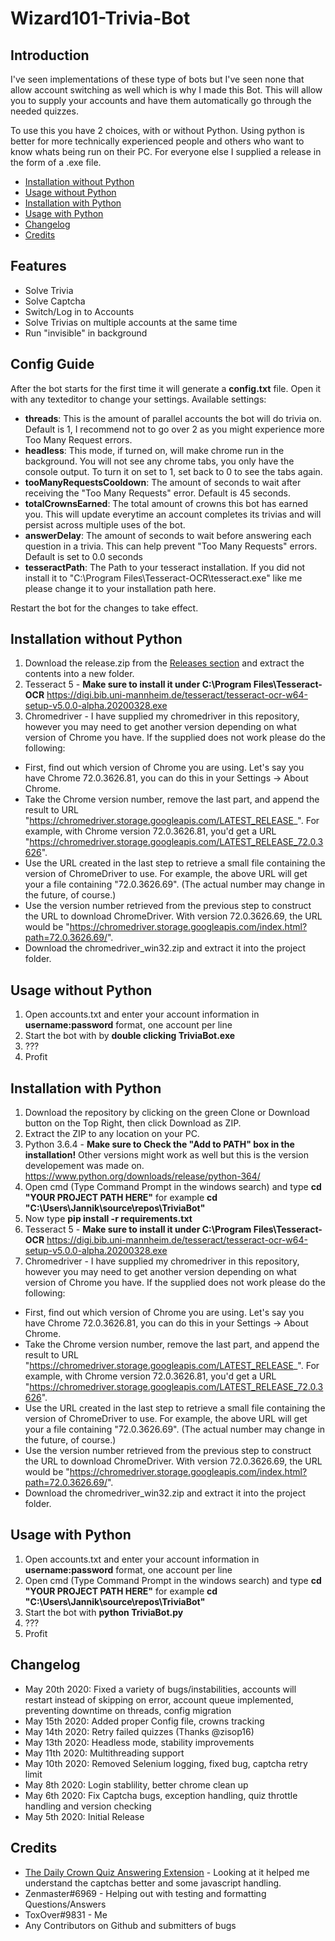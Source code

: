 # Wizard101-Trivia-Bot

## Introduction
I've seen implementations of these type of bots but I've seen none that allow account switching as well which is why I made this Bot.
This will allow you to supply your accounts and have them automatically go through the needed quizzes.

To use this you have 2 choices, with or without Python. Using python is better for more technically experienced people and others who want to know whats being run on their PC. For everyone else I supplied a release in the form of a .exe file.

- [Installation without Python](https://github.com/TempJannik/Wizard101-Trivia-Bot#installation-without-python)
- [Usage without Python](https://github.com/TempJannik/Wizard101-Trivia-Bot#usage-without-python)
- [Installation with Python](https://github.com/TempJannik/Wizard101-Trivia-Bot#installation-with-python)
- [Usage with Python](https://github.com/TempJannik/Wizard101-Trivia-Bot#installation-with-python)
- [Changelog](https://github.com/TempJannik/Wizard101-Trivia-Bot#changelog)
- [Credits](https://github.com/TempJannik/Wizard101-Trivia-Bot#credits)

## Features
- Solve Trivia
- Solve Captcha
- Switch/Log in to Accounts
- Solve Trivias on multiple accounts at the same time
- Run "invisible" in background

## Config Guide
After the bot starts for the first time it will generate a **config.txt** file. Open it with any texteditor to change your settings.
Available settings:
- **threads**: This is the amount of parallel accounts the bot will do trivia on. Default is 1, I recommend not to go over 2 as you might experience more Too Many Request errors.
- **headless**: This mode, if turned on, will make chrome run in the background. You will not see any chrome tabs, you only have the console output. To turn it on set to 1, set back to 0 to see the tabs again.
- **tooManyRequestsCooldown**: The amount of seconds to wait after receiving the "Too Many Requests" error. Default is 45 seconds.
- **totalCrownsEarned**: The total amount of crowns this bot has earned you. This will update everytime an account completes its trivias and will persist across multiple uses of the bot.
- **answerDelay**: The amount of seconds to wait before answering each question in a trivia. This can help prevent "Too Many Requests" errors. Default is set to 0.0 seconds
- **tesseractPath**: The Path to your tesseract installation. If you did not install it to "C:\\Program Files\\Tesseract-OCR\\tesseract.exe" like me please change it to your installation path here.

Restart the bot for the changes to take effect.

## Installation without Python
1. Download the release.zip from the [Releases section](https://github.com/TempJannik/Wizard101-Trivia-Bot/releases) and extract the contents into a new folder.
2. Tesseract 5 - **Make sure to install it under C:\Program Files\Tesseract-OCR** https://digi.bib.uni-mannheim.de/tesseract/tesseract-ocr-w64-setup-v5.0.0-alpha.20200328.exe
3. Chromedriver - I have supplied my chromedriver in this repository, however you may need to get another version depending on what version of Chrome you have.
If the supplied does not work please do the following:
- First, find out which version of Chrome you are using. Let's say you have Chrome 72.0.3626.81, you can do this in your Settings -> About Chrome.
- Take the Chrome version number, remove the last part, and append the result to URL "https://chromedriver.storage.googleapis.com/LATEST_RELEASE_". For example, with Chrome version 72.0.3626.81, you'd get a URL "https://chromedriver.storage.googleapis.com/LATEST_RELEASE_72.0.3626".
- Use the URL created in the last step to retrieve a small file containing the version of ChromeDriver to use. For example, the above URL will get your a file containing "72.0.3626.69". (The actual number may change in the future, of course.)
- Use the version number retrieved from the previous step to construct the URL to download ChromeDriver. With version 72.0.3626.69, the URL would be "https://chromedriver.storage.googleapis.com/index.html?path=72.0.3626.69/".
- Download the chromedriver_win32.zip and extract it into the project folder.

## Usage without Python
1. Open accounts.txt and enter your account information in **username:password** format, one account per line
2. Start the bot with by **double clicking TriviaBot.exe**
3. ???
4. Profit

## Installation with Python
1. Download the repository by clicking on the green Clone or Download button on the Top Right, then click Download as ZIP.
2. Extract the ZIP to any location on your PC.
3. Python 3.6.4 - **Make sure to Check the "Add to PATH" box in the installation!** Other versions might work as well but this is the version developement was made on. https://www.python.org/downloads/release/python-364/
4. Open cmd (Type Command Prompt in the windows search) and type **cd "YOUR PROJECT PATH HERE"** for example **cd "C:\Users\Jannik\source\repos\TriviaBot"**
5. Now type **pip install -r requirements.txt**
6. Tesseract 5 - **Make sure to install it under C:\Program Files\Tesseract-OCR** https://digi.bib.uni-mannheim.de/tesseract/tesseract-ocr-w64-setup-v5.0.0-alpha.20200328.exe
7. Chromedriver - I have supplied my chromedriver in this repository, however you may need to get another version depending on what version of Chrome you have.
If the supplied does not work please do the following:
- First, find out which version of Chrome you are using. Let's say you have Chrome 72.0.3626.81, you can do this in your Settings -> About Chrome.
- Take the Chrome version number, remove the last part, and append the result to URL "https://chromedriver.storage.googleapis.com/LATEST_RELEASE_". For example, with Chrome version 72.0.3626.81, you'd get a URL "https://chromedriver.storage.googleapis.com/LATEST_RELEASE_72.0.3626".
- Use the URL created in the last step to retrieve a small file containing the version of ChromeDriver to use. For example, the above URL will get your a file containing "72.0.3626.69". (The actual number may change in the future, of course.)
- Use the version number retrieved from the previous step to construct the URL to download ChromeDriver. With version 72.0.3626.69, the URL would be "https://chromedriver.storage.googleapis.com/index.html?path=72.0.3626.69/".
- Download the chromedriver_win32.zip and extract it into the project folder.

## Usage with Python
1. Open accounts.txt and enter your account information in **username:password** format, one account per line
2. Open cmd (Type Command Prompt in the windows search) and type **cd "YOUR PROJECT PATH HERE"** for example **cd "C:\Users\Jannik\source\repos\TriviaBot"**
3. Start the bot with **python TriviaBot.py**
4. ???
5. Profit

## Changelog
- May 20th 2020: Fixed a variety of bugs/instabilities, accounts will restart instead of skipping on error, account queue implemented, preventing downtime on threads, config migration
- May 15th 2020: Added proper Config file, crowns tracking
- May 14th 2020: Retry failed quizzes (Thanks @zisop16)
- May 13th 2020: Headless mode, stability improvements
- May 11th 2020: Multithreading support
- May 10th 2020: Removed Selenium logging, fixed bug, captcha retry limit
- May 8th 2020: Login stablility, better chrome clean up
- May 6th 2020: Fix Captcha bugs, exception handling, quiz throttle handling and version checking
- May 5th 2020: Initial Release

## Credits
- [The Daily Crown Quiz Answering Extension](https://chrome.google.com/webstore/detail/daily-crown-quiz-answerin/aihenldiapgpgknjngnabfnjdjjffljp) - Looking at it helped me understand the captchas better and some javascript handling.
- Zenmaster#6969 - Helping out with testing and formatting Questions/Answers
- ToxOver#9831 - Me
- Any Contributors on Github and submitters of bugs 
